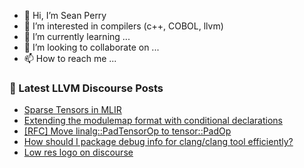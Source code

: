 - 👋 Hi, I’m Sean Perry
- 👀 I’m interested in compilers (c++, COBOL, llvm)
- 🌱 I’m currently learning ...
- 💞️ I’m looking to collaborate on ...
- 📫 How to reach me ...

<!---
s66perry/s66perry is a ✨ special ✨ repository because its `README.md` (this file) appears on your GitHub profile.
You can click the Preview link to take a look at your changes.
--->
### 📕 Latest LLVM Discourse Posts

<!-- DISCOURSE-LLVM:START -->
- [Sparse Tensors in MLIR](https://llvm.discourse.group/t/sparse-tensors-in-mlir/3389/57)
- [Extending the modulemap format with conditional declarations](https://llvm.discourse.group/t/extending-the-modulemap-format-with-conditional-declarations/5518/4)
- [[RFC] Move linalg::PadTensorOp to tensor::PadOp](https://llvm.discourse.group/t/rfc-move-linalg-padtensorop-to-tensor-padop/5785/1)
- [How should I package debug info for clang/clang tool efficiently?](https://llvm.discourse.group/t/how-should-i-package-debug-info-for-clang-clang-tool-efficiently/5741/4)
- [Low res logo on discourse](https://llvm.discourse.group/t/low-res-logo-on-discourse/5371/13)
<!-- DISCOURSE-LLVM:END -->

